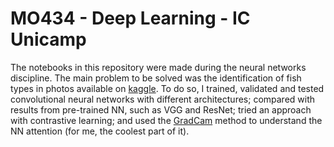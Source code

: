 # MO434 - Deep Learning - IC Unicamp
The notebooks in this repository were made during the neural networks discipline. The main problem to be solved was the identification of fish types in photos available on [kaggle](https://www.kaggle.com/datasets/crowww/a-large-scale-fish-dataset).
To do so, I trained, validated and tested convolutional neural networks with different architectures; compared with results from pre-trained NN, such as VGG and ResNet; tried an approach with contrastive learning; and used the [GradCam](https://arxiv.org/abs/1610.02391) method to understand the NN attention (for me, the coolest part of it).
